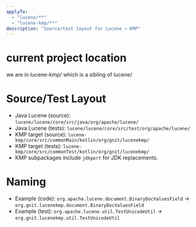 ```yaml
---
applyTo:
  - "lucene/**"
  - "lucene-kmp/**"
description: "Source/test layout for Lucene → KMP"
---
```


# current project location

we are in lucene-kmp/ which is a sibling of lucene/ 

# Source/Test Layout

- Java Lucene (source): `lucene/lucene/core/src/java/org/apache/lucene/`
- Java Lucene (tests):  `lucene/lucene/core/src/test/org/apache/lucene/`
- KMP target (source):  `lucene-kmp/core/src/commonMain/kotlin/org/gnit/lucenekmp/`
- KMP target (tests):   `lucene-kmp/core/src/commonTest/kotlin/org/gnit/lucenekmp/`
- KMP subpackages include `jdkport` for JDK replacements.

# Naming
- Example (code):  `org.apache.lucene.document.BinaryDocValuesField`
  → `org.gnit.lucenekmp.document.BinaryDocValuesField`
- Example (test):  `org.apache.lucene.util.TestUnicodeUtil`
  → `org.gnit.lucenekmp.util.TestUnicodeUtil`
